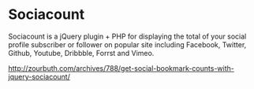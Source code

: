 Sociacount
==========

Sociacount is a jQuery plugin + PHP for displaying the total of your social profile subscriber or follower on popular site including Facebook, Twitter, Github, Youtube, Dribbble, Forrst and Vimeo.

http://zourbuth.com/archives/788/get-social-bookmark-counts-with-jquery-sociacount/
